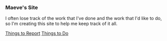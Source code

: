 ### Maeve's Site

I often lose track of the work that I've done and the work that I'd like to do, so I'm creating this site to help me keep track of it all.

[Things to Report](./meeting_notes/things_to_tell.md)
[Things to Do](./project_ideas/to_do.md)

